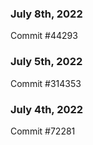 ### July 8th, 2022

Commit #44293

### July 5th, 2022

Commit #314353


### July 4th, 2022

Commit #72281

